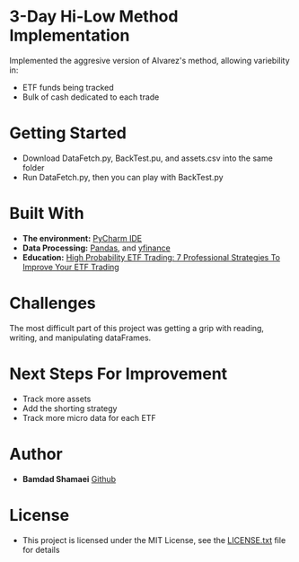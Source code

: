 # 3-Day Hi-Low Method Implementation 

Implemented the aggresive version of Alvarez's method, allowing variebility in:
- ETF funds being tracked 
- Bulk of cash dedicated to each trade

# Getting Started
- Download DataFetch.py, BackTest.pu, and assets.csv into the same folder
- Run DataFetch.py, then you can play with BackTest.py

# Built With
- **The environment:** [PyCharm IDE](https://www.jetbrains.com/pycharm/)
- **Data Processing:** [Pandas](https://pandas.pydata.org/), and [yfinance](https://pypi.org/project/yfinance/) 
- **Education:** [High Probability ETF Trading: 7 Professional Strategies To Improve Your ETF Trading](https://www.amazon.ca/High-Probability-ETF-Trading-Professional/dp/0615297412/ref=sr_1_3?dchild=1&keywords=alvarez+trading+7&qid=1595478172&sr=8-3)

# Challenges
The most difficult part of this project was getting a grip with reading, writing, and manipulating dataFrames.

# Next Steps For Improvement
- Track more assets
- Add the shorting strategy 
- Track more micro data for each ETF 

# Author
- **Bamdad Shamaei** [Github](https://github.com/Dedlipid/)

# License
- This project is licensed under the MIT License, see the [LICENSE.txt](https://github.com/rikardsaqe/Movie-Recommendation-Tools/blob/master/LICENSE) file for details
